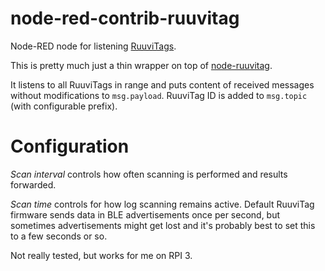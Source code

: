 # node-red-contrib-ruuvitag
Node-RED node for listening [RuuviTags](https://ruuvi.com/).

This is pretty much just a thin wrapper on top of [node-ruuvitag](https://github.com/pakastin/node-ruuvitag).

It listens to all RuuviTags in range and puts content of received messages without modifications to ```msg.payload```. RuuviTag ID is added to ```msg.topic``` (with configurable prefix). 

# Configuration
*Scan interval* controls how often scanning is performed and results forwarded.

*Scan time* controls for how log scanning remains active. Default RuuviTag firmware sends data in BLE advertisements once per second, but sometimes advertisements might get lost and it's probably best to set this to a few seconds or so.

Not really tested, but works for me on RPI 3.